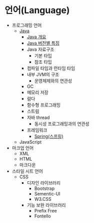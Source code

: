 # 언어(Language)

- 프로그래밍 언어
  - [Java](./Java/)
    - [Java 개요](./contents/Java-Overview.md)
    - [Java 버전별 특징](./contents/Java-feature-by-version.md)
    - Java 자료구조
      - 기본 타입
      - 참조 타입
    - 컴파일 타임과 런타임 타임
    - 내부 JVM의 구조
      - 운영체제와의 연관성
    - GC
    - 메모리 저장
    - 람다
    - 함수형 프로그래밍
    - 스트림
    - 자바 thread
      - 동시성 프로그래밍과의 연관성
    - 프레임워크
      - [Spring(스프링)](./Java/contents/Spring.md)
  - JavaScript
- 마크업 언어
  - XML
  - HTML
  - 마크다운
- 스타일 시트 언어
  - CSS
    - 디자인 라이브러리
      - Bootstrap
      - Sementic-UI
      - W3.CSS
    - 기능 보완 라이브러리
      - Prefix Free
      - Fontello
